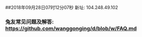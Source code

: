 ##2018年09月28日07时12分07秒 新址: 104.248.49.102
### 兔友常见问题及解答: https://github.com/wanggonging/d/blob/w/FAQ.md
